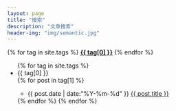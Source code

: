 ```yaml
---
layout: page
title: "搜索"
description: "文章搜索"  
header-img: "img/semantic.jpg"
---
```


{% for tag in site.tags %}
   <a href="#{{ tag[0] }}" title="{{ tag[0] }}" rel="{{ tag[1].size }}"><b>{{ tag[0] }}</b></a>
{% endfor %}



<ul class="listing">
{% for tag in site.tags %}
  <li class="listing-seperator" id="{{ tag[0] }}">{{ tag[0] }}</li>
{% for post in tag[1] %}
  <ul>
      <li class="listing-item">
  <time datetime="{{ post.date | date:"%Y-%m-%d" }}">{{ post.date | date:"%Y-%m-%d" }}</time>
  <a href="{{ post.url }}" title="{{ post.title }}">{{ post.title }}</a>
  </li>
    </ul>
{% endfor %}
{% endfor %}
</ul>